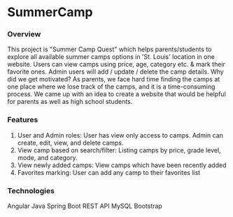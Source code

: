 # SummerCamp

### Overview

This project is "Summer Camp Quest" which helps parents/students to explore all
available summer camps options in 'St. Louis' location in one website.
Users can view camps using price, age, category etc. & mark their favorite ones.
Admin users will add / update / delete the camp details.
Why did we get motivated? As parents, we face hard time finding the camps at
one place where we lose track of the camps, and it is a time-consuming process. We
came up with an idea to create a website that would be helpful for parents as well
as high school students.


### Features

1. User and Admin roles: User has view only access to camps.
   Admin can create, edit, view, and delete camps.
2. View camp based on search/filter: Listing camps by price, grade level, mode, and
   category.
3. View newly added camps: View camps which have been recently added
4. Favorites marking: User can add any camp to their favorites list

### Technologies

Angular
Java
Spring Boot
REST API
MySQL
Bootstrap
